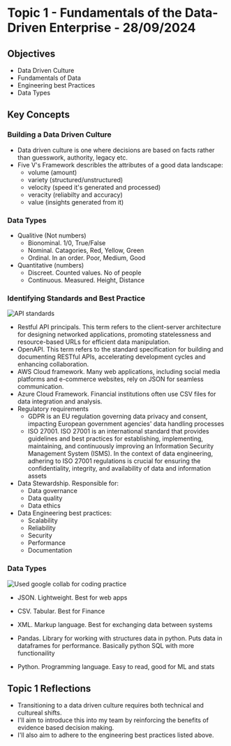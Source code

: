 # Topic 1 - Fundamentals of the Data-Driven Enterprise - 28/09/2024

## Objectives
- Data Driven Culture
- Fundamentals of Data
- Engineering best Practices
- Data Types

## Key Concepts
### Building a Data Driven Culture
- Data driven culture is one where decisions are based on facts rather than guesswork, authority, legacy etc.
- Five V's Framework describles the attributes of a good data landscape:
  - volume (amount)
  - variety (structured/unstructured)
  - velocity (speed it's generated and processed)
  - veracity (reliabilty and accuracy)
  - value (insights generated from it)
### Data Types
- Qualitive (Not numbers)
  - Bionominal. 1/0, True/False
  - Nominal. Catagories, Red, Yellow, Green
  - Ordinal. In an order. Poor, Medium, Good
- Quantitative (numbers)
  - Discreet. Counted values. No of people
  - Continuous. Measured. Height, Distance
### Identifying Standards and Best Practice
![API standards](https://learn.bpp.com/pluginfile.php/1253474/mod_scorm/content/2/scormcontent/assets/Rest-API.png)
- Restful API principals. This term refers to the client-server architecture for designing networked applications, promoting statelessness and resource-based URLs for efficient data manipulation.
- OpenAPI. This term refers to the standard specification for building and documenting RESTful APIs, accelerating development cycles and enhancing collaboration.
- AWS Cloud framework. Many web applications, including social media platforms and e-commerce websites, rely on JSON for seamless communication.
- Azure Cloud Framework. Financial institutions often use CSV files for data integration and analysis.
- Regulatory requirements
  - GDPR is an EU regulation governing data privacy and consent, impacting European government agencies' data handling processes
  - ISO 27001. ISO 27001 is an international standard that provides guidelines and best practices for establishing, implementing, maintaining, and continuously improving an Information Security Management System (ISMS). In the context of data engineering, adhering to ISO 27001 regulations is crucial for ensuring the confidentiality, integrity, and availability of data and information assets
- Data Stewardship. Responsible for:
  - Data governance
  - Data quality
  - Data ethics
- Data Engineering best practices:
    - Scalability
    - Reliability
    - Security
    - Performance
    - Documentation
### Data Types
![Used google collab for coding practice](https://colab.research.google.com/)
- JSON. Lightweight. Best for web apps
- CSV. Tabular. Best for Finance
- XML. Markup language. Best for exchanging data between systems

- Pandas. Library for working with structures data in python. Puts data in dataframes for performance. Basically python SQL with more functionaility
- Python. Programming language. Easy to read, good for ML and stats
  
## Topic 1 Reflections
- Transitioning to a data driven culture requires both technical and cultureal shifts.
- I'll aim to introduce this into my team by reinforcing the benefits of evidence based decision making.
- I'll also aim to adhere to the engineering best practices listed above.

